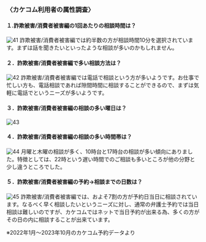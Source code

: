 <!-- カケコム活用のヒント　詐欺被害/消費者被害編 -->

### 〈カケコム利用者の属性調査〉
#### １.詐欺被害/消費者被害編の1回あたりの相談時間は？
![41](https://github.com/kakekomu/unique-contents/assets/116237570/0559f5e0-230a-45c2-ab03-57d67deec4df)
詐欺被害/消費者被害編では約半数の方が相談時間10分を選択されています。まずは話を聞きたいといったような相談が多いのかもしれません。

#### ２．詐欺被害/消費者被害編で多い相談方法は？
![42](https://github.com/kakekomu/unique-contents/assets/116237570/33e7a661-4ee3-44ea-9fd8-a681d52f0b7b)
詐欺被害/消費者被害編では電話で相談という方が多いようです。お仕事で忙しい方も、電話相談であれば隙間時間に相談することができるので、まずは気軽に電話でというニーズが多いようです。

#### ３．詐欺被害/消費者被害編の相談の多い曜日は？　
![43](https://github.com/kakekomu/unique-contents/assets/116237570/26e0dbb4-1f3b-4297-a9f0-9d7a732dffb6)
#### ４．詐欺被害/消費者被害編の相談の多い時間帯は？
![44](https://github.com/kakekomu/unique-contents/assets/116237570/06bbd67f-4d21-4fff-8e11-eadb3727fd5f)
月曜と木曜の相談が多く、10時台と17時台の相談が多い傾向にありました。特徴としては、22時という遅い時間でのご相談も多いところが他の分野と少し違うところでした。

#### ５．詐欺被害/消費者被害編の予約→相談までの日数は？
![45](https://github.com/kakekomu/unique-contents/assets/116237570/461963f5-ab42-49b1-9376-3e21266b8720)
詐欺被害/消費者被害編では、およそ7割の方が予約日当日に相談されています。なるべく早く相談したいというニーズに対し、通常の弁護士予約では当日相談は難しいのですが、カケコムではネットで当日予約が出来る為、多くの方がその日の内に相談することが出来ています。

※2022年1月～2023年10月のカケコム予約データより
